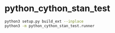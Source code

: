 # python_cython_stan_test

```bash
python3 setup.py build_ext --inplace
python3 -m python_cython_stan_test.runner
```
